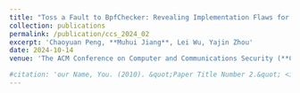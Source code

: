 ```yaml
---
title: "Toss a Fault to BpfChecker: Revealing Implementation Flaws for eBPF runtimes with Differential Fuzzing (Minor)"
collection: publications
permalink: /publication/ccs_2024_02
excerpt: 'Chaoyuan Peng, **Muhui Jiang**, Lei Wu, Yajin Zhou'
date: 2024-10-14
venue: 'The ACM Conference on Computer and Communications Security (**CCS 2024**)'

#citation: 'our Name, You. (2010). &quot;Paper Title Number 2.&quot; <i>Journal 1</i>. 1(2).'
---
```

